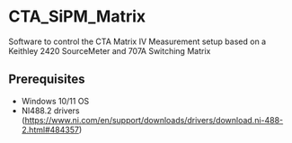 # CTA_SiPM_Matrix

Software to control the CTA Matrix IV Measurement setup based on ​a Keithley 2420 SourceMeter and 707A Switching Matrix​

## Prerequisites

- Windows 10/11 OS
- NI488.2 drivers (https://www.ni.com/en/support/downloads/drivers/download.ni-488-2.html#484357)
